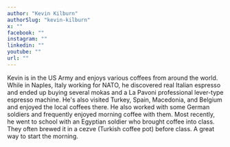 ```yaml
---
author: "Kevin Kilburn"
authorSlug: "kevin-kilburn"
x: ""
facebook: ""
instagram: ""
linkedin: ""
youtube: ""
url: ""
---
```


Kevin is in the US Army and enjoys various coffees from around the world. While in Naples, Italy working for NATO, he discovered real Italian espresso and ended up buying several mokas and a La Pavoni professional lever-type espresso machine. He's also visited Turkey, Spain, Macedonia, and Belgium and enjoyed the local coffees there. He also worked with some German soldiers and frequently enjoyed morning coffee with them. Most recently, he went to school with an Egyptian soldier who brought coffee into class. They often brewed it in a cezve (Turkish coffee pot) before class. A great way to start the morning.
